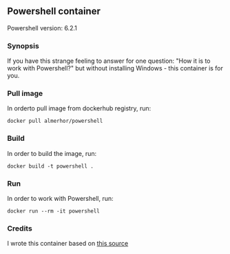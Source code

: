 ## Powershell container

Powershell version: 6.2.1

### Synopsis

If you have this strange feeling to answer for one question: "How it is to
work with Powershell?" but without installing Windows - this container
is for you.

### Pull image

In orderto pull image from dockerhub registry, run:

```
docker pull almerhor/powershell
```

### Build

In order to build the image, run:

```
docker build -t powershell .
```

### Run

In order to work with Powershell, run:

```
docker run --rm -it powershell
```

### Credits

I wrote this container based on [this source](https://github.com/PowerShell/PowerShell-Docker)
